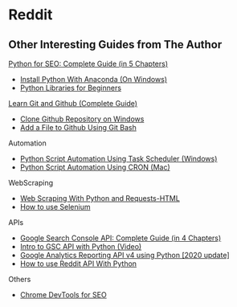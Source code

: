 # Reddit

## Other Interesting Guides from The Author

[Python for SEO: Complete Guide (in 5 Chapters)](https://www.jcchouinard.com/python-for-seo/)

- [Install Python With Anaconda (On Windows)](https://www.jcchouinard.com/install-python-with-anaconda-on-windows/)
- [Python Libraries for Beginners](https://www.jcchouinard.com/python-libraries-for-seo/)

[Learn Git and Github (Complete Guide)](https://www.jcchouinard.com/learn-git-and-github/)

- [Clone Github Repository on Windows](https://www.jcchouinard.com/clone-github-repository-on-windows/)
- [Add a File to Github Using Git Bash](https://www.jcchouinard.com/add-a-file-to-github-with-git-bash/)

Automation

- [Python Script Automation Using Task Scheduler (Windows)](https://www.jcchouinard.com/python-automation-using-task-scheduler/)
- [Python Script Automation Using CRON (Mac)](https://www.jcchouinard.com/python-automation-with-cron-on-mac/)

WebScraping

- [Web Scraping With Python and Requests-HTML](https://www.jcchouinard.com/web-scraping-with-python-and-requests-html/)
- [How to use Selenium](https://www.jcchouinard.com/learn-selenium-python-seo-automation/)

APIs

- [Google Search Console API: Complete Guide (in 4 Chapters)](https://www.jcchouinard.com/google-search-console-api/)
- [Intro to GSC API with Python (Video)](https://www.jcchouinard.com/intro-to-gsc-api-with-python/)
- [Google Analytics Reporting API v4 using Python [2020 update]](https://www.jcchouinard.com/google-analytics-api-using-python/)
- [How to use Reddit API With Python](https://www.jcchouinard.com/how-to-use-reddit-api-with-python/)

Others

- [Chrome DevTools for SEO](https://www.jcchouinard.com/chrome-devtools-commands-for-seo/)
